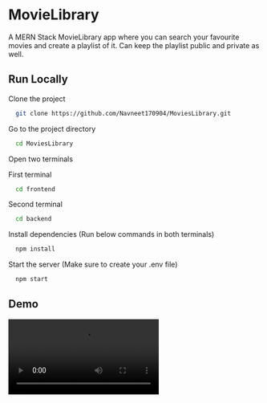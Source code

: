 
# MovieLibrary

A MERN Stack MovieLibrary app where you can search your favourite movies and create a playlist of it. Can keep the playlist public and private as well.




## Run Locally

Clone the project

```bash
  git clone https://github.com/Navneet170904/MoviesLibrary.git
```

Go to the project directory

```bash
  cd MoviesLibrary
```

Open two terminals

First terminal

```bash
  cd frontend
```

Second terminal

```bash
  cd backend
```

Install dependencies (Run below commands in both terminals)

```bash
  npm install
```

Start the server (Make sure to create your .env file)

```bash
  npm start
```


## Demo

<video src="./2024-06-02 18-03-50.mkv"></video>

